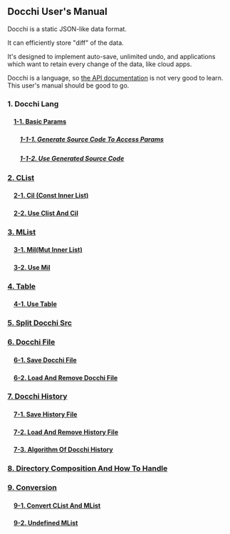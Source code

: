 ## Docchi User's Manual

Docchi is a static JSON-like data format.

It can efficiently store "diff" of the data.

It's designed to implement auto-save, unlimited undo, and
applications which want to retain every change of the data, like cloud apps.

Docchi is a language, so [the API documentation](https://docs.rs/docchi/) is not very good to learn.
This user's manual should be good to go.


### 1. Docchi Lang

#### 　[1-1. Basic Params](root.md)

##### 　　[1-1-1. Generate Source Code To Access Params](docchi_params_generate.md)

##### 　　[1-1-2. Use Generated Source Code](params_test.md)

### [2. CList](root.md)

#### 　[2-1. Cil (Const Inner List)](root.md)

#### 　[2-2. Use Clist And Cil](use_cil.md)

### [3. MList](root.md)

#### 　[3-1. Mil(Mut Inner List)](root.md)

#### 　[3-2. Use Mil](use_mil.md)

### [4. Table](root.md)

#### 　[4-1. Use Table](use_table.md)

### [5. Split Docchi Src](split_src.md)

### [6. Docchi File](save_docchi_files.md)

#### 　[6-1. Save Docchi File](save_docchi_file_test.md)

#### 　[6-2. Load And Remove Docchi File](load_docchi_file.md)

### [7. Docchi History](whats_docchi_history.md)

#### 　[7-1. Save History File](save_history_file_test.md)

#### 　[7-2. Load And Remove History File](load_history_file_test.md)

#### 　[7-3. Algorithm Of Docchi History](algorithm_of_history.md)

### [8. Directory Composition And How To Handle](directory_composition_and_how_to_handle.md)

### [9. Conversion](conversion.md)

#### 　[9-1. Convert CList And MList](clist_and_mlist.md)

#### 　[9-2. Undefined MList](separate_undefined_list.md)


